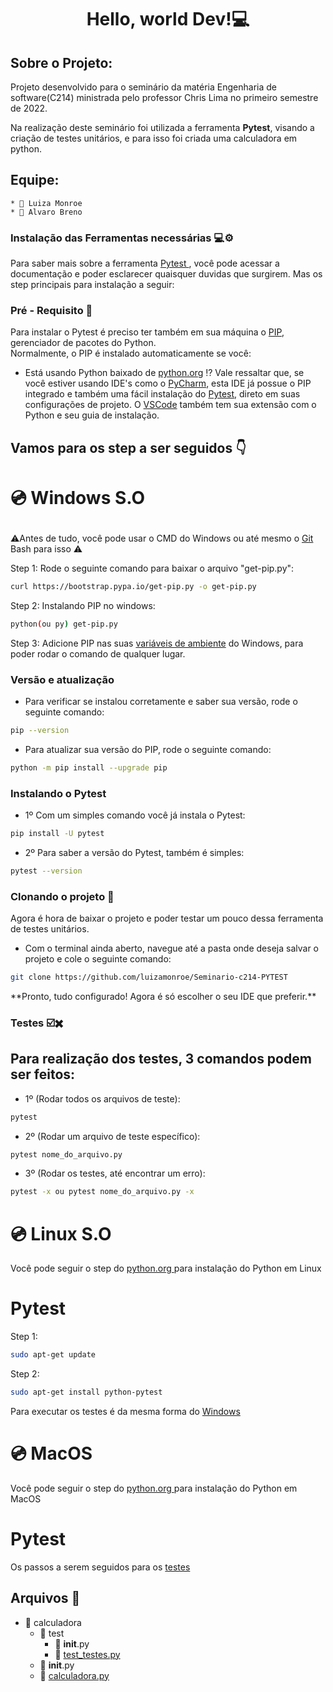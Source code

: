 <h1 align="center"> Hello, world Dev!💻 </h1>

## Sobre o Projeto:
Projeto desenvolvido para o seminário da matéria Engenharia de software(C214) ministrada pelo professor Chris Lima no primeiro semestre de 2022.

Na realização deste seminário foi utilizada a ferramenta **Pytest**, visando a criação de testes unitários, e para isso foi criada uma calculadora em python.

## Equipe:
    * 👧 Luiza Monroe
    * 👦 Alvaro Breno 


### Instalação das Ferramentas necessárias 💻⚙️
Para saber mais sobre a ferramenta <a href="https://pypi.org/project/pip/"> Pytest </a>, você pode acessar a documentação e poder esclarecer quaisquer duvidas que surgirem. Mas os step principais para instalação a seguir:

### Pré - Requisito 🎯
Para instalar o Pytest é preciso ter também em sua máquina o <a href="https://pypi.org/project/pip/">PIP</a>, gerenciador de pacotes do Python.<br>
Normalmente, o PIP é instalado automaticamente se você:
- Está usando Python baixado de <a href="https://www.python.org/">python.org</a>
⁉️ Vale ressaltar que, se você estiver usando IDE's como o <a href="https://www.jetbrains.com/pt-br/pycharm/">PyCharm</a>, esta IDE já possue o PIP integrado e também uma fácil instalação do <a href="https://www.jetbrains.com/help/pycharm/pytest.html">Pytest</a>, direto em suas configurações de projeto. O <a href ="https://code.visualstudio.com/docs/python/testing">VSCode</a> também tem sua extensão com o Python e seu guia de instalação. 

## <p>Vamos para os step a ser seguidos 👇</p>
# <p>💿 Windows S.O </p>
<p>⚠️Antes de tudo, você pode usar o CMD do Windows ou até mesmo o <a href="https://dicasdeprogramacao.com.br/como-instalar-o-git-no-windows/">Git</a> Bash para isso ⚠️</p>

<p>Step 1: Rode o seguinte comando para baixar o arquivo "get-pip.py": </p>

```bash
curl https://bootstrap.pypa.io/get-pip.py -o get-pip.py
```

<p>Step 2: Instalando PIP no windows: </p>

```bash
python(ou py) get-pip.py
```

<p>Step 3: Adicione PIP nas suas <a href="https://www.noticiastecnicas.com/variaveis-de-ambiente-do-sistema-e-do-usuario-no-windows-explicadas/">variáveis de ambiente</a> do Windows, para poder rodar o comando de qualquer lugar. </p>

### Versão e atualização
- Para verificar se instalou corretamente e saber sua versão, rode o seguinte comando:
```bash
pip --version
```

- Para atualizar sua versão do PIP, rode o seguinte comando:
```bash
python -m pip install --upgrade pip
```

### Instalando o Pytest
- 1º Com um simples comando você já instala o Pytest:
```bash
pip install -U pytest
```

- 2º Para saber a versão do Pytest, também é simples:
```bash
pytest --version
```
### Clonando o projeto 🔀
Agora é hora de baixar o projeto e poder testar um pouco dessa ferramenta de testes unitários.

- Com o terminal ainda aberto, navegue até a pasta onde deseja salvar o projeto e cole o seguinte comando:
```bash
git clone https://github.com/luizamonroe/Seminario-c214-PYTEST
```
<p> **Pronto, tudo configurado! Agora é só escolher o seu IDE que preferir.** </p>

### Testes ☑️✖️
## Para realização dos testes, 3 comandos podem ser feitos:
- 1º (Rodar todos os arquivos de teste):
```bash
pytest
```

- 2º (Rodar um arquivo de teste específico):
```bash
pytest nome_do_arquivo.py
```

- 3º (Rodar os testes, até encontrar um erro):
```bash
pytest -x ou pytest nome_do_arquivo.py -x
```
# 💿 Linux S.O 
Você pode seguir o step do <a href ="https://python.org.br/instalacao-linux/">python.org </a> para instalação do Python em Linux

# Pytest
Step 1: 
```bash
sudo apt-get update
```

Step 2:
```bash
sudo apt-get install python-pytest
```

Para executar os testes é da mesma forma do [Windows](#-Windows-S.O)
# 💿 MacOS
Você pode seguir o step do <a href ="https://python.org.br/instalacao-mac/">python.org </a> para instalação do Python em MacOS

# Pytest
Os passos a serem seguidos para os <a href="https://www.geeksforgeeks.org/how-to-install-pytest-for-python3-on-macos/"> testes </a>


## Arquivos :open_file_folder:
<!--ts-->
  * :file_folder: calculadora
    * :file_folder: test
        * :page_facing_up: __init__.py
        * :page_facing_up: [test_testes.py](#teste-testes)
     * :page_facing_up: __init__.py
     * :page_facing_up: [calculadora.py](#calculadora)
<!--te-->

